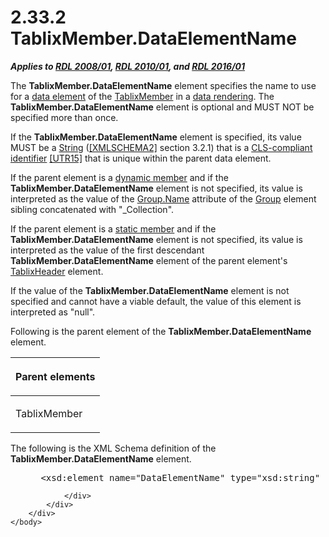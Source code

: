 <html dir="LTR" xmlns:mshelp="http://msdn.microsoft.com/mshelp" xmlns:ddue="http://ddue.schemas.microsoft.com/authoring/2003/5" xmlns:xlink="http://www.w3.org/1999/xlink" xmlns:tool="http://www.microsoft.com/tooltip">
    <head>
        <meta http-equiv="Content-Type" content="text/html; CHARSET=utf-8"></meta>
        <meta name="save" content="history"></meta>
        <title>2.33.2 TablixMember.DataElementName</title>
        <xml>
            <mshelp:toctitle title="2.33.2 TablixMember.DataElementName"></mshelp:toctitle>
            <mshelp:rltitle title="[MS-RDL]: TablixMember.DataElementName"></mshelp:rltitle>
            <mshelp:keyword index="A" term="3db8b90a-11ee-4d5a-91b6-aea27130c82b"></mshelp:keyword>
            <mshelp:attr name="DCSext.ContentType" value="open specification"></mshelp:attr>
            <mshelp:attr name="AssetID" value="3db8b90a-11ee-4d5a-91b6-aea27130c82b"></mshelp:attr>
            <mshelp:attr name="TopicType" value="kbRef"></mshelp:attr>
            <mshelp:attr name="DCSext.Title" value="[MS-RDL]: TablixMember.DataElementName" />
        </xml>
    </head>
    <body>
        <div id="header">
            <h1 class="heading">2.33.2 TablixMember.DataElementName</h1>
        </div>
        <div id="mainSection">
            <div id="mainBody">
                <div id="allHistory" class="saveHistory"></div>
                <div id="sectionSection0" class="section" name="collapseableSection">
                    

<p><b><i>Applies to </i></b><a href="1e855f94-4617-47e4-b89e-0856c6cb420f.md"><b><i>RDL 2008/01</i></b></a><b><i>,
</i></b><a href="3428e690-a348-4ec7-8a6a-8efb42d2cdee.md"><b><i>RDL 2010/01</i></b></a><b><i>,
and </i></b><a href="52ce3983-2bfc-4e72-9359-42aaf5fe4509.md"><b><i>RDL 2016/01</i></b></a></p>

<p>The <b>TablixMember.DataElementName</b> element specifies
the name to use for a <a href="b2482b3f-74ab-4ca8-a9e5-c07955011743.md#gt_ea885285-50a5-4fab-ad19-90adda04d6c9">data
element</a> of the <a href="1d8a9691-b173-4e24-9ea9-1f486bc824fd.md">TablixMember</a>
in a <a href="b2482b3f-74ab-4ca8-a9e5-c07955011743.md#gt_9069c206-b9e9-4374-a7ee-50faf5def25b">data rendering</a>. The
<b>TablixMember.DataElementName</b> element is optional and MUST NOT be
specified more than once.</p>

<p>If the <b>TablixMember.DataElementName</b> element is
specified, its value MUST be a <a href="1ed81ef3-a683-45e3-aaad-bd2bbe71bc3d.md">String</a> (<a href="https://go.microsoft.com/fwlink/?LinkId=90610">[XMLSCHEMA2]</a> section
3.2.1) that is a <a href="b2482b3f-74ab-4ca8-a9e5-c07955011743.md#gt_cb2ad790-a668-429f-84fa-f3dd67517e9b">CLS-compliant
identifier</a> <a href="https://go.microsoft.com/fwlink/?LinkId=147989">[UTR15]</a>
that is unique within the parent data element.</p>

<p>If the parent element is a <a href="b2482b3f-74ab-4ca8-a9e5-c07955011743.md#gt_6008ef1a-6292-4d6c-a912-511bf6aa0258">dynamic member</a> and if the <b>TablixMember.DataElementName</b>
element is not specified, its value is interpreted as the value of the <a href="5e0b33d8-62bf-40fe-9071-189779c4940d.md">Group.Name</a> attribute of
the <a href="dbfff811-1be7-4e8b-a5d2-6cc522317fbe.md">Group</a> element
sibling concatenated with &quot;_Collection&quot;.</p>

<p>If the parent element is a <a href="b2482b3f-74ab-4ca8-a9e5-c07955011743.md#gt_71fd4518-6443-4177-afc8-64249d9ce2c1">static member</a> and if the <b>TablixMember.DataElementName</b>
element is not specified, its value is interpreted as the value of the first
descendant <b>TablixMember.DataElementName</b> element of the parent element's <a href="ac71f119-59be-471b-9316-e95b931402cb.md">TablixHeader</a> element.</p>

<p>If the value of the <b>TablixMember.DataElementName</b>
element is not specified and cannot have a viable default, the value of this
element is interpreted as &quot;null&quot;.</p>

<p>Following is the parent element of the <b>TablixMember.DataElementName</b>
element.</p>

<table>
 <thead>
  <tr>
   <th>
   <p>Parent elements</p>
   </th>
  </tr>
 </thead>
 <tr>
  <td>
  <p>TablixMember</p>
  </td>
 </tr>
</table>

<p>The following is the XML Schema definition of the <b>TablixMember.DataElementName</b>
element.</p>

<dl>
<dd>
<div><pre> &lt;xsd:element name=&quot;DataElementName&quot; type=&quot;xsd:string&quot; minOccurs=&quot;0&quot; /&gt;
</pre></div>
</dd></dl>


                </div>
            </div>
        </div>
    </body>
</html>